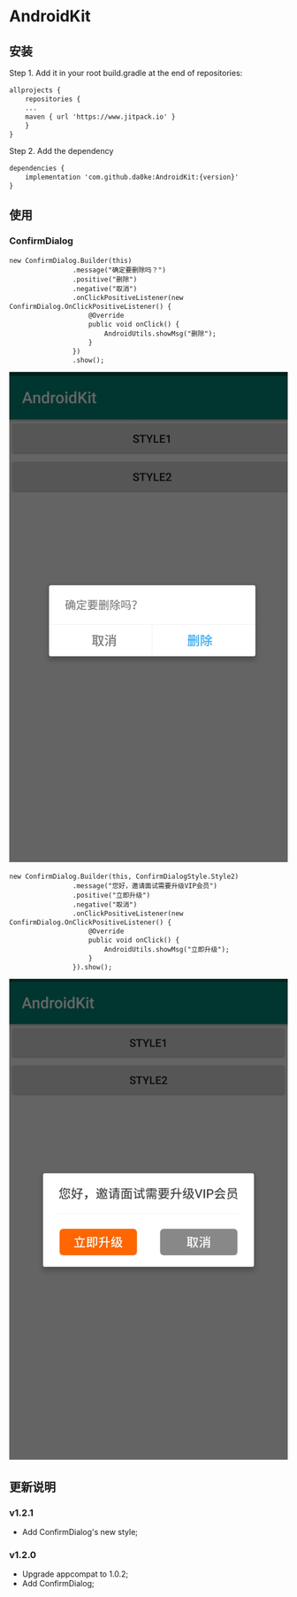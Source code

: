 # AndroidKit

## 安装
Step 1. Add it in your root build.gradle at the end of repositories:
```
allprojects {
	repositories {
	...
	maven { url 'https://www.jitpack.io' }
	}
}
```

Step 2. Add the dependency
```
dependencies {
	implementation 'com.github.da0ke:AndroidKit:{version}'
}
```

## 使用
### ConfirmDialog
```
new ConfirmDialog.Builder(this)
                .message("确定要删除吗？")
                .positive("删除")
                .negative("取消")
                .onClickPositiveListener(new ConfirmDialog.OnClickPositiveListener() {
                    @Override
                    public void onClick() {
                        AndroidUtils.showMsg("删除");
                    }
                })
                .show();
```
 ![ConfirmDialog.style1](https://raw.githubusercontent.com/da0ke/image/master/1.jpg)
```
new ConfirmDialog.Builder(this, ConfirmDialogStyle.Style2)
                .message("您好，邀请面试需要升级VIP会员")
                .positive("立即升级")
                .negative("取消")
                .onClickPositiveListener(new ConfirmDialog.OnClickPositiveListener() {
                    @Override
                    public void onClick() {
                        AndroidUtils.showMsg("立即升级");
                    }
                }).show();
```
 ![ConfirmDialog.style2](https://raw.githubusercontent.com/da0ke/image/master/2.jpg)

## 更新说明
### v1.2.1
- Add ConfirmDialog's new style;

### v1.2.0
- Upgrade appcompat to 1.0.2;
- Add ConfirmDialog;
